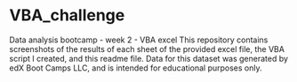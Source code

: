 # VBA_challenge
Data analysis bootcamp - week 2 - VBA excel 
This repository contains screenshots of the results of each sheet of the provided excel file, the VBA script I created, and this readme file. 
Data for this dataset was generated by edX Boot Camps LLC, and is intended for educational purposes only.
